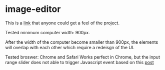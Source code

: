 # image-editor
This is a [link](https://cdpn.io/pen/debug/gOeyxMm?authentication_hash=xnrabBnqYJEA) that anyone could get a feel of the project. 

Tested minimum computer width: 900px. 

After the width of the computer become smaller than 900px, the elements will overlap with each other which require a redeisgn of the UI. 

Tested broswer: Chrome and Safari
Works perfect in Chrome, but the input range slider does not able to trigger Javascript event based on this [post](https://stackoverflow.com/questions/33343854/input-range-slider-not-working-on-ios-safari-when-clicking-on-track)

